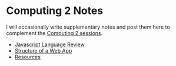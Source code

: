 # Computing 2 Notes
I will occasionally write supplementary notes and post them here to complement the
[Computing 2 sessions](https://github.com/fourier-space/Computing-2-Applications).

* [Javascript Language Review](javascript)
* [Structure of a Web App](structure)
* [Resources](resources)
